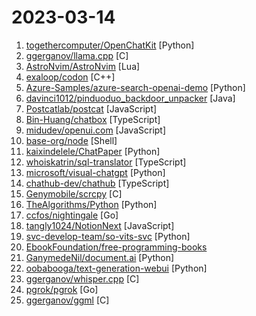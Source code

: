 # 2023-03-14

1. [togethercomputer/OpenChatKit](https://github.com/togethercomputer/OpenChatKit "") [Python]
2. [ggerganov/llama.cpp](https://github.com/ggerganov/llama.cpp "Port of Facebook's LLaMA model in C/C++") [C]
3. [AstroNvim/AstroNvim](https://github.com/AstroNvim/AstroNvim "AstroNvim is an aesthetic and feature-rich neovim config that is extensible and easy to use with a great set of plugins") [Lua]
4. [exaloop/codon](https://github.com/exaloop/codon "A high-performance, zero-overhead, extensible Python compiler using LLVM") [C++]
5. [Azure-Samples/azure-search-openai-demo](https://github.com/Azure-Samples/azure-search-openai-demo "Demonstration of how to leverage Azure OpenAI and Cognitive Search to enable Information Search and Discovery over organizational content") [Python]
6. [davinci1012/pinduoduo_backdoor_unpacker](https://github.com/davinci1012/pinduoduo_backdoor_unpacker "Samples and Unpacker of malicious backdoors and exploits developed and used by Pinduoduo") [Java]
7. [Postcatlab/postcat](https://github.com/Postcatlab/postcat "Postcat 是一个可扩展的 API 工具平台。集合基础的 API 管理和测试功能，并且可以通过插件简化你的 API 开发工作，让你可以更快更好地创建 API。An extensible API tool.") [JavaScript]
8. [Bin-Huang/chatbox](https://github.com/Bin-Huang/chatbox "a cross-platform desktop client for OpenAI API, also a prompt debugging and management tool.") [TypeScript]
9. [midudev/openui.com](https://github.com/midudev/openui.com "Generador de componentes de UI con IA") [JavaScript]
10. [base-org/node](https://github.com/base-org/node "Everything required to run your own Base node") [Shell]
11. [kaixindelele/ChatPaper](https://github.com/kaixindelele/ChatPaper "Use ChatGPT to summarize the arXiv papers.") [Python]
12. [whoiskatrin/sql-translator](https://github.com/whoiskatrin/sql-translator "SQL Translator is a tool for converting natural language queries into SQL code using artificial intelligence. This project is 100% free and open source.") [TypeScript]
13. [microsoft/visual-chatgpt](https://github.com/microsoft/visual-chatgpt "Official repo for the paper: Visual ChatGPT: Talking, Drawing and Editing with Visual Foundation Models") [Python]
14. [chathub-dev/chathub](https://github.com/chathub-dev/chathub "All-in-one chatbot client") [TypeScript]
15. [Genymobile/scrcpy](https://github.com/Genymobile/scrcpy "Display and control your Android device") [C]
16. [TheAlgorithms/Python](https://github.com/TheAlgorithms/Python "All Algorithms implemented in Python") [Python]
17. [ccfos/nightingale](https://github.com/ccfos/nightingale "An enterprise-level cloud-native monitoring system, which can be used as drop-in replacement of Prometheus for alerting and Grafana for visualization.") [Go]
18. [tangly1024/NotionNext](https://github.com/tangly1024/NotionNext "一个使用 NextJS + Notion API 实现的，部署在 Vercel 上的静态博客系统。为Notion和所有创作者设计。") [JavaScript]
19. [svc-develop-team/so-vits-svc](https://github.com/svc-develop-team/so-vits-svc "SoftVC VITS Singing Voice Conversion") [Python]
20. [EbookFoundation/free-programming-books](https://github.com/EbookFoundation/free-programming-books "📚 Freely available programming books") 
21. [GanymedeNil/document.ai](https://github.com/GanymedeNil/document.ai "基于向量数据库与GPT3.5的通用本地知识库方案(A universal local knowledge base solution based on vector database and GPT3.5)") [Python]
22. [oobabooga/text-generation-webui](https://github.com/oobabooga/text-generation-webui "A gradio web UI for running Large Language Models like GPT-J 6B, OPT, GALACTICA, LLaMA, and Pygmalion.") [Python]
23. [ggerganov/whisper.cpp](https://github.com/ggerganov/whisper.cpp "Port of OpenAI's Whisper model in C/C++") [C]
24. [pgrok/pgrok](https://github.com/pgrok/pgrok "Poor man's ngrok - a multi-tenant HTTP reverse tunnel solution through SSH remote port forwarding") [Go]
25. [ggerganov/ggml](https://github.com/ggerganov/ggml "Tensor library for machine learning") [C]
